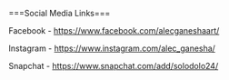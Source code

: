 ===Social Media Links===

Facebook - https://www.facebook.com/alecganeshaart/

Instagram - https://www.instagram.com/alec_ganesha/

Snapchat - https://www.snapchat.com/add/solodolo24/


